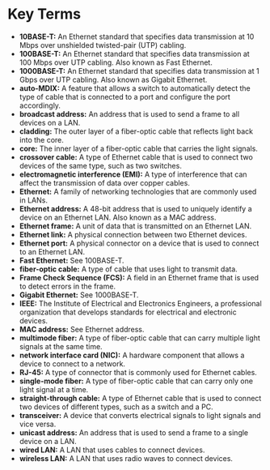 # Key Terms

*   **10BASE-T:** An Ethernet standard that specifies data transmission at 10 Mbps over unshielded twisted-pair (UTP) cabling.
*   **100BASE-T:** An Ethernet standard that specifies data transmission at 100 Mbps over UTP cabling. Also known as Fast Ethernet.
*   **1000BASE-T:** An Ethernet standard that specifies data transmission at 1 Gbps over UTP cabling. Also known as Gigabit Ethernet.
*   **auto-MDIX:** A feature that allows a switch to automatically detect the type of cable that is connected to a port and configure the port accordingly.
*   **broadcast address:** An address that is used to send a frame to all devices on a LAN.
*   **cladding:** The outer layer of a fiber-optic cable that reflects light back into the core.
*   **core:** The inner layer of a fiber-optic cable that carries the light signals.
*   **crossover cable:** A type of Ethernet cable that is used to connect two devices of the same type, such as two switches.
*   **electromagnetic interference (EMI):** A type of interference that can affect the transmission of data over copper cables.
*   **Ethernet:** A family of networking technologies that are commonly used in LANs.
*   **Ethernet address:** A 48-bit address that is used to uniquely identify a device on an Ethernet LAN. Also known as a MAC address.
*   **Ethernet frame:** A unit of data that is transmitted on an Ethernet LAN.
*   **Ethernet link:** A physical connection between two Ethernet devices.
*   **Ethernet port:** A physical connector on a device that is used to connect to an Ethernet LAN.
*   **Fast Ethernet:** See 100BASE-T.
*   **fiber-optic cable:** A type of cable that uses light to transmit data.
*   **Frame Check Sequence (FCS):** A field in an Ethernet frame that is used to detect errors in the frame.
*   **Gigabit Ethernet:** See 1000BASE-T.
*   **IEEE:** The Institute of Electrical and Electronics Engineers, a professional organization that develops standards for electrical and electronic devices.
*   **MAC address:** See Ethernet address.
*   **multimode fiber:** A type of fiber-optic cable that can carry multiple light signals at the same time.
*   **network interface card (NIC):** A hardware component that allows a device to connect to a network.
*   **RJ-45:** A type of connector that is commonly used for Ethernet cables.
*   **single-mode fiber:** A type of fiber-optic cable that can carry only one light signal at a time.
*   **straight-through cable:** A type of Ethernet cable that is used to connect two devices of different types, such as a switch and a PC.
*   **transceiver:** A device that converts electrical signals to light signals and vice versa.
*   **unicast address:** An address that is used to send a frame to a single device on a LAN.
*   **wired LAN:** A LAN that uses cables to connect devices.
*   **wireless LAN:** A LAN that uses radio waves to connect devices.